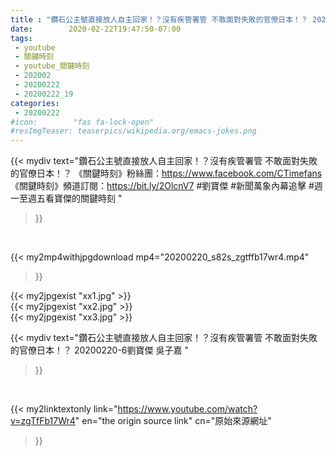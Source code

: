 ```yaml
---
title : "鑽石公主號直接放人自主回家！？沒有疾管署管 不敢面對失敗的官僚日本！？ 20200220-6劉寶傑 吳子嘉 "
date:        2020-02-22T19:47:50-07:00
tags:
 - youtube
 - 關鍵時刻
 - youtube_關鍵時刻
 - 202002
 - 20200222
 - 20200222_19
categories:
 - 20200222
#icon:        "fas fa-lock-open"
#resImgTeaser: teaserpics/wikipedia.org/emacs-jokes.png
---
```


{{< mydiv text="鑽石公主號直接放人自主回家！？沒有疾管署管 不敢面對失敗的官僚日本！？  《關鍵時刻》粉絲團：https://www.facebook.com/CTimefans 《關鍵時刻》頻道訂閱：https://bit.ly/2OlcnV7  #劉寶傑 #新聞萬象內幕追擊 #週一至週五看寶傑的關鍵時刻 "
>}}
<br>


{{< my2mp4withjpgdownload mp4="20200220_s82s_zgtffb17wr4.mp4"
>}}

{{< my2jpgexist "xx1.jpg" >}}<br>
{{< my2jpgexist "xx2.jpg" >}}<br>
{{< my2jpgexist "xx3.jpg" >}}<br>



{{< mydiv text="鑽石公主號直接放人自主回家！？沒有疾管署管 不敢面對失敗的官僚日本！？ 20200220-6劉寶傑 吳子嘉 "
>}}
<br>

{{< my2linktextonly link="https://www.youtube.com/watch?v=zgTfFb17Wr4"
en="the origin source link" cn="原始來源網址"
>}}


<br>

